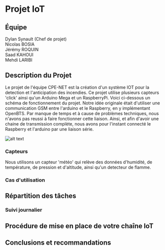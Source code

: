 # Projet IoT
## Équipe

Dylan Synault (Chef de projet)<br />
Nicolas BOSIA<br />
Jérémy ROQUIN<br />
Saad KAHOUI<br />
Mehdi LARIBI<br />

## Description du Projet

Le projet de l'équipe CPE-NET est la création d'un système IOT pour la detection et l'anticipation des incendies. Ce projet utilise plusieurs capteurs 'click' ainsi qu'un Arduino Mega et un RaspberryPi.
Voici ci-dessous un schéma de fonctionnement du projet. 
Notre idée originale était d'utiliser une communication GSM entre l'arduino et le Raspberry, en y implémentant OpenBTS.
Par manque de temps et à cause de problèmes techniques, nous n'avons pas reussi à faire fonctionner cette liaison.
Ainsi, et afin d'avoir une chaine de transmission complète, nous avons pour l'instant connecté le Raspberry et l'arduino par une liaison série.

![alt text](https://github.com/CPELyon/projet-iot-5a-2019-2020-cpenet/blob/master/images/iot.png)

### Capteurs

Nous utilisons un capteur 'météo' qui relève des données d'humidité, de température, de pression et d'altitude, ainsi qu'un detecteur de flamme.

### Cas d'utilisation


## Répartition des tâches

### Suivi journalier

## Procédure de mise en place de votre chaîne IoT

## Conclusions et recommandations
